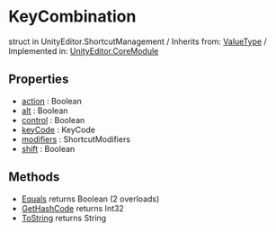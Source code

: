 # KeyCombination
struct in UnityEditor.ShortcutManagement
 / Inherits from: <a href="https://docs.unity3d.com/6000.2/Documentation/ScriptReference/ValueType.html">ValueType</a> / Implemented in: <a href="https://docs.unity3d.com/6000.2/Documentation/ScriptReference/UnityEditor.CoreModule.html">UnityEditor.CoreModule</a>

## Properties
- <a href="https://docs.unity3d.com/6000.2/Documentation/ScriptReference/KeyCombination-action.html">action</a> : Boolean
- <a href="https://docs.unity3d.com/6000.2/Documentation/ScriptReference/KeyCombination-alt.html">alt</a> : Boolean
- <a href="https://docs.unity3d.com/6000.2/Documentation/ScriptReference/KeyCombination-control.html">control</a> : Boolean
- <a href="https://docs.unity3d.com/6000.2/Documentation/ScriptReference/KeyCombination-keyCode.html">keyCode</a> : KeyCode
- <a href="https://docs.unity3d.com/6000.2/Documentation/ScriptReference/KeyCombination-modifiers.html">modifiers</a> : ShortcutModifiers
- <a href="https://docs.unity3d.com/6000.2/Documentation/ScriptReference/KeyCombination-shift.html">shift</a> : Boolean

## Methods
- <a href="https://docs.unity3d.com/6000.2/Documentation/ScriptReference/KeyCombination.Equals.html">Equals</a> returns Boolean (2 overloads)
- <a href="https://docs.unity3d.com/6000.2/Documentation/ScriptReference/KeyCombination.GetHashCode.html">GetHashCode</a> returns Int32
- <a href="https://docs.unity3d.com/6000.2/Documentation/ScriptReference/KeyCombination.ToString.html">ToString</a> returns String
